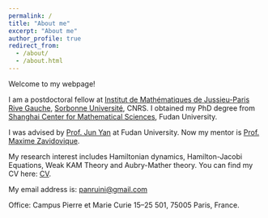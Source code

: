 ```yaml
---
permalink: /
title: "About me"
excerpt: "About me"
author_profile: true
redirect_from: 
  - /about/
  - /about.html
---
```


Welcome to my webpage!

I am a postdoctoral fellow at [Institut de Mathématiques de Jussieu-Paris Rive Gauche](https://www.imj-prg.fr/), [Sorbonne Université](https://www.sorbonne-universite.fr/), CNRS. I obtained my PhD degree from [Shanghai Center for Mathematical Sciences](https://scms.fudan.edu.cn/), Fudan University.

I was advised by [Prof. Jun Yan](https://www.researchgate.net/profile/Jun-Yan-79) at Fudan University. Now my mentor is [Prof. Maxime Zavidovique](https://webusers.imj-prg.fr/~maxime.zavidovique/).

My research interest includes Hamiltonian dynamics, Hamilton-Jacobi Equations, Weak KAM Theory and Aubry-Mather theory. You can find my CV here: [CV](../assets/CV.pdf).

My email address is: panruini@gmail.com

Office: Campus Pierre et Marie Curie 15–25 501, 75005 Paris, France.
